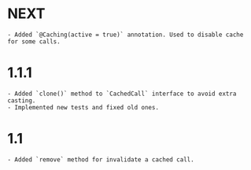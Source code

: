 # NEXT
    - Added `@Caching(active = true)` annotation. Used to disable cache for some calls.

# 1.1.1
    - Added `clone()` method to `CachedCall` interface to avoid extra casting.
    - Implemented new tests and fixed old ones.

# 1.1
    - Added `remove` method for invalidate a cached call.